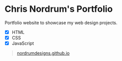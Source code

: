 # Chris Nordrum's Portfolio
Portfolio website to showcase my web design projects.
- [x] HTML
- [x] CSS
- [x] JavaScript
> [nordrumdesigns.github.io](https://nordrumdesigns.github.io/)
